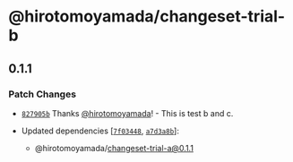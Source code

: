 # @hirotomoyamada/changeset-trial-b

## 0.1.1

### Patch Changes

- [`827905b`](https://github.com/hirotomoyamada/changesets-trial/commit/827905b075746b43ccb9d5a1319378694fbf433b) Thanks [@hirotomoyamada](https://github.com/hirotomoyamada)! - This is test b and c.

- Updated dependencies [[`7f03448`](https://github.com/hirotomoyamada/changesets-trial/commit/7f034482eb4980c3f74789a7b96eb39feb38514f), [`a7d3a8b`](https://github.com/hirotomoyamada/changesets-trial/commit/a7d3a8b90fe44d5c535e4d3ded0246bcffa84990)]:
  - @hirotomoyamada/changeset-trial-a@0.1.1
